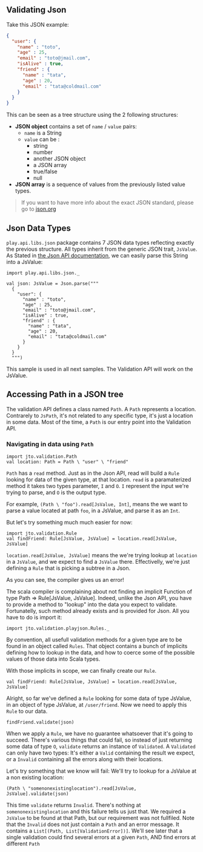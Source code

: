 ## Validating Json

Take this JSON example:

```json
{
  "user": {
    "name" : "toto",
    "age" : 25,
    "email" : "toto@jmail.com",
    "isAlive" : true,
    "friend" : {
  	  "name" : "tata",
  	  "age" : 20,
  	  "email" : "tata@coldmail.com"
    }
  }
}
```

This can be seen as a tree structure using the 2 following structures:

- **JSON object** contains a set of `name` / `value` pairs:
    - `name` is a String
    - `value` can be :
        - string
        - number
        - another JSON object
        - a JSON array
        - true/false
        - null
- **JSON array** is a sequence of values from the previously listed value types.

> If you want to have more info about the exact JSON standard, please go to [json.org](http://json.org/)

## Json Data Types

`play.api.libs.json` package contains 7 JSON data types reflecting exactly the previous structure.
All types inherit from the generic JSON trait, ```JsValue```. As Stated in [the Json API documentation](https://www.playframework.com/documentation/2.3.x/ScalaJson), we can easily parse this String into a JsValue:

```tut
import play.api.libs.json._

val json: JsValue = Json.parse("""
  {
    "user": {
      "name" : "toto",
      "age" : 25,
      "email" : "toto@jmail.com",
      "isAlive" : true,
      "friend" : {
        "name" : "tata",
        "age" : 20,
        "email" : "tata@coldmail.com"
      }
    }
  }
  """)
```

This sample is used in all next samples.
The Validation API will work on the JsValue.

## Accessing Path in a JSON tree

The validation API defines a class named `Path`. A `Path` represents a location. Contrarely to `JsPath`, it's not related to any specific type, it's just a location in some data. Most of the time, a `Path` is our entry point into the Validation API.

### Navigating in data using `Path`

```tut
import jto.validation.Path
val location: Path = Path \ "user" \ "friend"
```

`Path` has a `read` method. Just as in the Json API, read will build a `Rule` looking for data of the given type, at that location.
`read` is a paramaterized method it takes two types parameter, `I` and `O`. `I` represent the input we're trying to parse, and `O` is the output type.

For example, `(Path \ "foo").read[JsValue, Int]`, means the we want to parse a value located at path `foo`, in a JsValue, and parse it as an `Int`.

But let's try something much much easier for now:

```tut:nofail
import jto.validation.Rule
val findFriend: Rule[JsValue, JsValue] = location.read[JsValue, JsValue]
```

`location.read[JsValue, JsValue]` means the we're trying lookup at `location` in a `JsValue`, and we expect to find a `JsValue` there. Effectivelly, we're just defining a `Rule` that is picking a subtree in a Json.

As you can see, the compiler gives us an error!

The scala compiler is complaining about not finding an implicit Function of type Path => Rule[JsValue, JsValue]. Indeed, unlike the Json API, you have to provide a method to "lookup" into the data you expect to validate. Fortunatelly, such method already exists and is provided for Json. All you have to do is import it:

```tut
import jto.validation.playjson.Rules._
```

By convention, all usefull validation methods for a given type are to be found in an object called `Rules`. That object contains a bunch of implicits defining how to lookup in the data, and how to coerce some of the possible values of those data into Scala types.

With those implicits in scope, we can finally create our `Rule`.

```tut
val findFriend: Rule[JsValue, JsValue] = location.read[JsValue, JsValue]
```

Alright, so far we've defined a `Rule` looking for some data of type JsValue, in an object of type JsValue, at `/user/friend`.
Now we need to apply this `Rule` to our data.

```tut
findFriend.validate(json)
```

When we apply a `Rule`, we have no guarantee whatsoever that it's going to succeed. There's various things that could fail, so instead of just returning some data of type `O`, `validate` returns an instance of `Validated`.
A `Validated` can only have two types: It's either a `Valid` containing the result we expect, or a `Invalid` containing all the errors along with their locations.

Let's try something that we know will fail: We'll try to lookup for a JsValue at a non existing location:

```tut
(Path \ "somenonexistinglocation").read[JsValue, JsValue].validate(json)
```

This time `validate` returns `Invalid`. There's nothing at `somenonexistinglocation` and this failure tells us just that. We required a `JsValue` to be found at that Path, but our requirement was not fullfiled. Note that the `Invalid` does not just contain a `Path` and an error message. It contains a `List[(Path, List[ValidationError])]`. We'll see later that a  single validation could find several errors at a given `Path`, AND find errors at different `Path`
